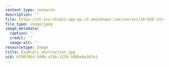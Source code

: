 ```yaml
---
content_type: resource
description: ''
file: https://ol-ocw-studio-app-qa.s3.amazonaws.com/courses/20-020-introduction-to-biological-engineering-design-spring-2009/6798f0645d4ba7bb3254100be6e3b7e1_EauDcoli_abstraction.jpg
file_type: image/jpeg
image_metadata:
  caption: ''
  credit: ''
  image-alt: ''
resourcetype: Image
title: EauDcoli_abstraction.jpg
uid: 6798f064-5d4b-a7bb-3254-100be6e3b7e1
---
```

